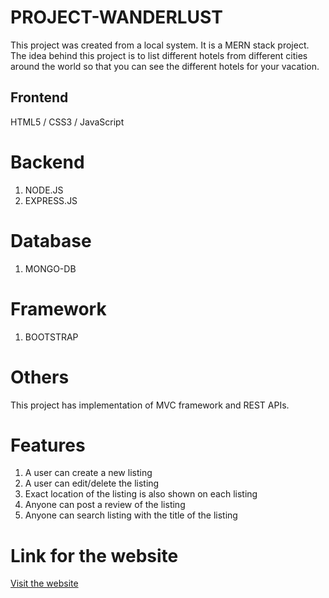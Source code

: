 # PROJECT-WANDERLUST

This project was created from a local system. It is a MERN stack project. The idea behind this project is to list different hotels from different cities around the world so that you can see the different hotels for your vacation. 

## Frontend 
HTML5 / CSS3 / JavaScript 

# Backend 
1. NODE.JS 
2. EXPRESS.JS 

# Database 
1. MONGO-DB 

# Framework 
1. BOOTSTRAP 

# Others 
This project has implementation of MVC framework and REST APIs. 

# Features 
1. A user can create a new listing 
2. A user can edit/delete the listing 
3. Exact location of the listing is also shown on each listing 
4. Anyone can post a review of the listing 
5. Anyone can search listing with the title of the listing 

# Link for the website 
[Visit the website](https://wanderlust-92w2.onrender.com/listings)

